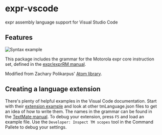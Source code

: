 # expr-vscode

expr assembly language support for Visual Studio Code

## Features

![Syntax example](https://raw.githubusercontent.com/heztet/expr-vscode/master/example.png)

This package includes the grammar for the Motorola expr core instruction set, defined in the [expr/exprRM manual](http://www.nxp.com/docs/en/reference-manual/exprRM.pdf).

Modified from Zachary Polikarpus' [Atom library](https://github.com/zpolygon95/language-expr).

## Creating a language extension

There's plenty of helpful examples in the Visual Code documentation. Start with their [extension example](https://code.visualstudio.com/docs/extensions/example-hello-world) and look at other tmLanguage.json files to get an idea of how to write them. The names in the grammar can be found in the [TextMate manual](https://manual.macromates.com/en/language_grammars). To debug your extension, press `F5` and load an example file. Use the `Developer: Inspect TM scopes` tool in the Command Pallete to debug your settings.
